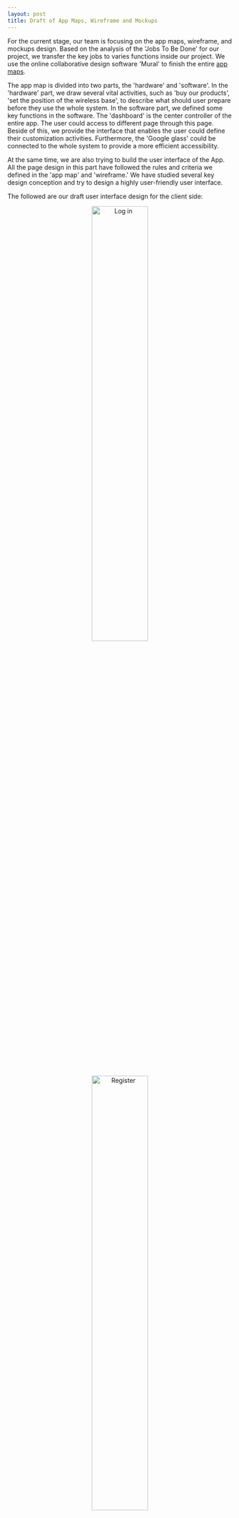 ```yaml
---
layout: post
title: Draft of App Maps, Wireframe and Mockups
---
```


For the current stage, our team is focusing on the app maps, wireframe, and mockups design. Based on the analysis of the 'Jobs To Be Done' for our project, we transfer the key jobs to varies functions inside our project. We use the online collaborative design software 'Mural' to finish the entire [app maps](https://app.mural.ly/t/businessmen7998/m/businessmen7998/1459749605986).

The app map is divided into two parts, the 'hardware' and 'software'. In the 'hardware' part, we draw several vital activities, such as 'buy our products', 'set the position of the wireless base', to describe what should user prepare before they use the whole system. In the software part, we defined some key functions in the software. The 'dashboard' is the center controller of the entire app. The user could access to different page through this page. Beside of this, we provide the interface that enables the user could define their customization activities. Furthermore, the 'Google glass' could be connected to the whole system to provide a more efficient accessibility.


At the same time, we are also trying to build the user interface of the App. All the page design in this part have followed the rules and criteria we defined in the 'app map' and 'wireframe.' We have studied several key design conception and try to design a highly user-friendly user interface.

The followed are our draft user interface design for the client side:

<center>
<img src="https://raw.githubusercontent.com/immortaljoe/immortaljoe.github.io/master/img/design/login.png" alt="Log in" style="width: 50%;"/>
<img src="https://raw.githubusercontent.com/immortaljoe/immortaljoe.github.io/master/img/design/register.png" alt="Register" style="width: 50%;"/>

</center>


<!-- ![Log In](https://raw.githubusercontent.com/immortaljoe/immortaljoe.github.io/master/img/design/login.png =250)
(Log in screen) -->

(Register screen)

![Manual Control](https://raw.githubusercontent.com/immortaljoe/immortaljoe.github.io/master/img/design/maunualcontrol.png)(Manual Control)

![Dashboard Sidebar](https://raw.githubusercontent.com/immortaljoe/immortaljoe.github.io/master/img/design/controller2.png)
(Dashboard sidebar screen)

![User Info](https://raw.githubusercontent.com/immortaljoe/immortaljoe.github.io/master/img/design/userinfo.png)
(User Info)




Author: Yue Zhou a1659152
